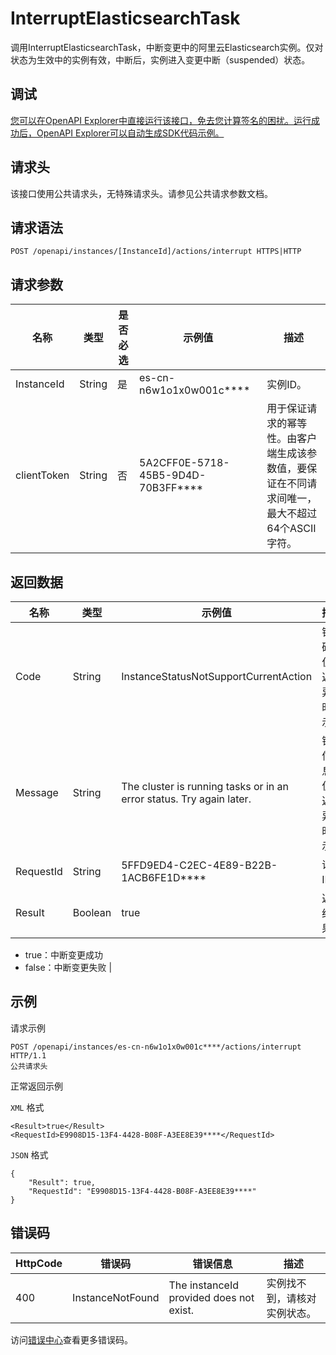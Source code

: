# InterruptElasticsearchTask

调用InterruptElasticsearchTask，中断变更中的阿里云Elasticsearch实例。仅对状态为生效中的实例有效，中断后，实例进入变更中断（suspended）状态。

## 调试

[您可以在OpenAPI Explorer中直接运行该接口，免去您计算签名的困扰。运行成功后，OpenAPI Explorer可以自动生成SDK代码示例。](https://api.aliyun.com/#product=elasticsearch&api=InterruptElasticsearchTask&type=ROA&version=2017-06-13)

## 请求头

该接口使用公共请求头，无特殊请求头。请参见公共请求参数文档。

## 请求语法

```
POST /openapi/instances/[InstanceId]/actions/interrupt HTTPS|HTTP
```

## 请求参数

|名称|类型|是否必选|示例值|描述|
|--|--|----|---|--|
|InstanceId|String|是|es-cn-n6w1o1x0w001c\*\*\*\*|实例ID。 |
|clientToken|String|否|5A2CFF0E-5718-45B5-9D4D-70B3FF\*\*\*\*|用于保证请求的幂等性。由客户端生成该参数值，要保证在不同请求间唯一，最大不超过64个ASCII字符。 |

## 返回数据

|名称|类型|示例值|描述|
|--|--|---|--|
|Code|String|InstanceStatusNotSupportCurrentAction|错误码。仅当返回异常时显示。 |
|Message|String|The cluster is running tasks or in an error status. Try again later.|错误信息。仅当返回异常时显示。 |
|RequestId|String|5FFD9ED4-C2EC-4E89-B22B-1ACB6FE1D\*\*\*\*|请求ID。 |
|Result|Boolean|true|返回结果：

 -   true：中断变更成功
-   false：中断变更失败 |

## 示例

请求示例

```
POST /openapi/instances/es-cn-n6w1o1x0w001c****/actions/interrupt HTTP/1.1
公共请求头
```

正常返回示例

`XML` 格式

```
<Result>true</Result>
<RequestId>E9908D15-13F4-4428-B08F-A3EE8E39****</RequestId>
```

`JSON` 格式

```
{
	"Result": true,
	"RequestId": "E9908D15-13F4-4428-B08F-A3EE8E39****"
}
```

## 错误码

|HttpCode|错误码|错误信息|描述|
|--------|---|----|--|
|400|InstanceNotFound|The instanceId provided does not exist.|实例找不到，请核对实例状态。|

访问[错误中心](https://error-center.alibabacloud.com/status/product/elasticsearch)查看更多错误码。

